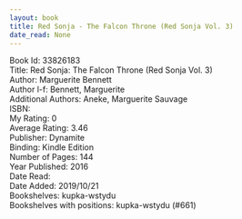 ```yaml
---
layout: book
title: Red Sonja - The Falcon Throne (Red Sonja Vol. 3)
date_read: None
---
```


Book Id: 33826183<br />
Title: Red Sonja: The Falcon Throne (Red Sonja Vol. 3)<br />
Author: Marguerite Bennett<br />
Author l-f: Bennett, Marguerite<br />
Additional Authors: Aneke, Marguerite Sauvage<br />
ISBN: <br />
My Rating: 0<br />
Average Rating: 3.46<br />
Publisher: Dynamite<br />
Binding: Kindle Edition<br />
Number of Pages: 144<br />
Year Published: 2016<br />
Date Read: <br />
Date Added: 2019/10/21<br />
Bookshelves: kupka-wstydu<br />
Bookshelves with positions: kupka-wstydu (#661)<br />

